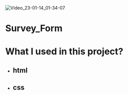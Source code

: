 ![Video_23-01-14_01-34-07](https://user-images.githubusercontent.com/118988723/212585916-e5aaf651-0d14-47d2-937f-1d08f746b433.gif)
# Survey_Form
# What I used in this project?
- ## html
- ## css
  
